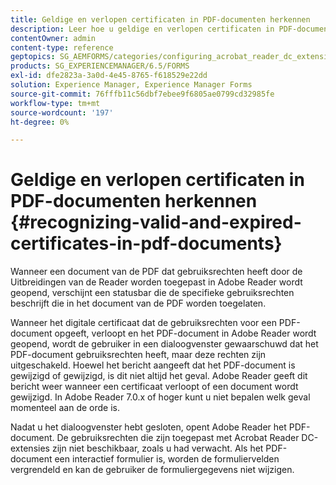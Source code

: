 ```yaml
---
title: Geldige en verlopen certificaten in PDF-documenten herkennen
description: Leer hoe u geldige en verlopen certificaten in PDF-documenten herkent.
contentOwner: admin
content-type: reference
geptopics: SG_AEMFORMS/categories/configuring_acrobat_reader_dc_extensions
products: SG_EXPERIENCEMANAGER/6.5/FORMS
exl-id: dfe2823a-3a0d-4e45-8765-f618529e22dd
solution: Experience Manager, Experience Manager Forms
source-git-commit: 76fffb11c56dbf7ebee9f6805ae0799cd32985fe
workflow-type: tm+mt
source-wordcount: '197'
ht-degree: 0%

---
```


# Geldige en verlopen certificaten in PDF-documenten herkennen {#recognizing-valid-and-expired-certificates-in-pdf-documents}

Wanneer een document van de PDF dat gebruiksrechten heeft door de Uitbreidingen van de Reader worden toegepast in Adobe Reader wordt geopend, verschijnt een statusbar die de specifieke gebruiksrechten beschrijft die in het document van de PDF worden toegelaten.

Wanneer het digitale certificaat dat de gebruiksrechten voor een PDF-document opgeeft, verloopt en het PDF-document in Adobe Reader wordt geopend, wordt de gebruiker in een dialoogvenster gewaarschuwd dat het PDF-document gebruiksrechten heeft, maar deze rechten zijn uitgeschakeld. Hoewel het bericht aangeeft dat het PDF-document is gewijzigd of gewijzigd, is dit niet altijd het geval. Adobe Reader geeft dit bericht weer wanneer een certificaat verloopt of een document wordt gewijzigd. In Adobe Reader 7.0.x of hoger kunt u niet bepalen welk geval momenteel aan de orde is.

Nadat u het dialoogvenster hebt gesloten, opent Adobe Reader het PDF-document. De gebruiksrechten die zijn toegepast met Acrobat Reader DC-extensies zijn niet beschikbaar, zoals u had verwacht. Als het PDF-document een interactief formulier is, worden de formuliervelden vergrendeld en kan de gebruiker de formuliergegevens niet wijzigen.
